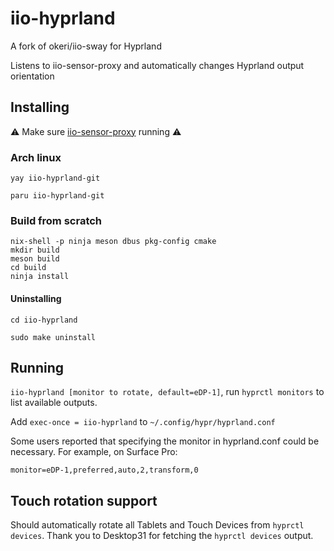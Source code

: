 # iio-hyprland
A fork of okeri/iio-sway for Hyprland

Listens to iio-sensor-proxy and automatically changes Hyprland output orientation

## Installing 

:warning: Make sure [iio-sensor-proxy](https://gitlab.freedesktop.org/hadess/iio-sensor-proxy/) running :warning:

### Arch linux

`yay iio-hyprland-git`

`paru iio-hyprland-git`


### Build from scratch

```
nix-shell -p ninja meson dbus pkg-config cmake
mkdir build
meson build
cd build
ninja install

```

#### Uninstalling 
```
cd iio-hyprland

sudo make uninstall
```

## Running
`iio-hyprland [monitor to rotate, default=eDP-1]`, run `hyprctl monitors` to list available outputs.

Add `exec-once = iio-hyprland` to `~/.config/hypr/hyprland.conf`

Some users reported that specifying the monitor in hyprland.conf could be necessary. For example, on Surface Pro:

`monitor=eDP-1,preferred,auto,2,transform,0`

## Touch rotation support

Should automatically rotate all Tablets and Touch Devices from `hyprctl devices`.
Thank you to Desktop31 for fetching the `hyprctl devices` output.

